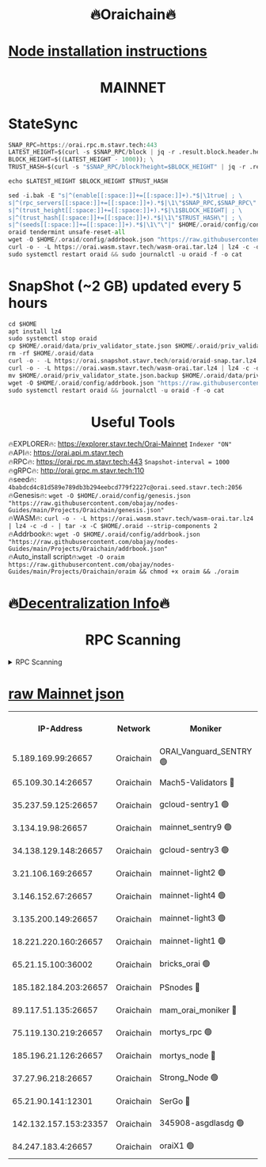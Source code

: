 <h1 align="center"> 🔥Oraichain🔥</h1>

[Node installation instructions](https://github.com/obajay/nodes-Guides/tree/main/Projects/Oraichain)
=
<h1 align="center"> MAINNET</h1>

# StateSync
```python
SNAP_RPC=https://orai.rpc.m.stavr.tech:443
LATEST_HEIGHT=$(curl -s $SNAP_RPC/block | jq -r .result.block.header.height); \
BLOCK_HEIGHT=$((LATEST_HEIGHT - 1000)); \
TRUST_HASH=$(curl -s "$SNAP_RPC/block?height=$BLOCK_HEIGHT" | jq -r .result.block_id.hash)

echo $LATEST_HEIGHT $BLOCK_HEIGHT $TRUST_HASH

sed -i.bak -E "s|^(enable[[:space:]]+=[[:space:]]+).*$|\1true| ; \
s|^(rpc_servers[[:space:]]+=[[:space:]]+).*$|\1\"$SNAP_RPC,$SNAP_RPC\"| ; \
s|^(trust_height[[:space:]]+=[[:space:]]+).*$|\1$BLOCK_HEIGHT| ; \
s|^(trust_hash[[:space:]]+=[[:space:]]+).*$|\1\"$TRUST_HASH\"| ; \
s|^(seeds[[:space:]]+=[[:space:]]+).*$|\1\"\"|" $HOME/.oraid/config/config.toml
oraid tendermint unsafe-reset-all
wget -O $HOME/.oraid/config/addrbook.json "https://raw.githubusercontent.com/obajay/nodes-Guides/main/Projects/Oraichain/addrbook.json"
curl -o - -L https://orai.wasm.stavr.tech/wasm-orai.tar.lz4 | lz4 -c -d - | tar -x -C $HOME/.oraid --strip-components 2
sudo systemctl restart oraid && sudo journalctl -u oraid -f -o cat
```
# SnapShot (~2 GB) updated every 5 hours
```python
cd $HOME
apt install lz4
sudo systemctl stop oraid
cp $HOME/.oraid/data/priv_validator_state.json $HOME/.oraid/priv_validator_state.json.backup
rm -rf $HOME/.oraid/data
curl -o - -L https://orai.snapshot.stavr.tech/oraid/oraid-snap.tar.lz4 | lz4 -c -d - | tar -x -C $HOME/.oraid --strip-components 2
curl -o - -L https://orai.wasm.stavr.tech/wasm-orai.tar.lz4 | lz4 -c -d - | tar -x -C $HOME/.oraid --strip-components 2
mv $HOME/.oraid/priv_validator_state.json.backup $HOME/.oraid/data/priv_validator_state.json
wget -O $HOME/.oraid/config/addrbook.json "https://raw.githubusercontent.com/obajay/nodes-Guides/main/Projects/Oraichain/addrbook.json"
sudo systemctl restart oraid && journalctl -u oraid -f -o cat
```

 <h1 align="center"> Useful Tools</h1>

🔥EXPLORER🔥:     https://explorer.stavr.tech/Orai-Mainnet        `Indexer "ON"` \
🔥API🔥:          https://orai.api.m.stavr.tech \
🔥RPC🔥:          https://orai.rpc.m.stavr.tech:443              `Snapshot-interval = 1000` \
🔥gRPC🔥:         http://orai.grpc.m.stavr.tech:110 \
🔥seed🔥:      `4babdcd4c81d589e789db3b294eebcd779f2227c@orai.seed.stavr.tech:2056` \
🔥Genesis🔥:   `wget -O $HOME/.oraid/config/genesis.json "https://raw.githubusercontent.com/obajay/nodes-Guides/main/Projects/Oraichain/genesis.json"` \
🔥WASM🔥:      `curl -o - -L https://orai.wasm.stavr.tech/wasm-orai.tar.lz4 | lz4 -c -d - | tar -x -C $HOME/.oraid --strip-components 2` \
🔥Addrbook🔥:  `wget -O $HOME/.oraid/config/addrbook.json "https://raw.githubusercontent.com/obajay/nodes-Guides/main/Projects/Oraichain/addrbook.json"` \
🔥Auto_install script🔥:`wget -O oraim https://raw.githubusercontent.com/obajay/nodes-Guides/main/Projects/Oraichain/oraim && chmod +x oraim && ./oraim`

🔥[Decentralization Info](https://github.com/obajay/StateSync-snapshots/tree/main/Projects/Oraichain/Decentralization)🔥
=
<h1 align="center"> RPC Scanning</h1>

<details>
<summary>RPC Scanning</summary>

<h2 align="center"> We scan nodes in real time every 4 hours. And we provide the final result of RPC endpoints.
We cannot influence the operation of these nodes in any way. </h2>


```python
If Voting Power is higher than 0 --> then the Node is a validator of the network and may be subject to attack and be a potential threat to the chain.
```
```python
We marked such validators with a red symbol
```

</details>

[raw Mainnet json](https://rpc-check.oraim.stavr.tech/oraim/rpc-oraim-result.json)
=


<table><tr><th>IP-Address</th><th>Network</th><th>Moniker</th><th>Latest Block Height</th><th>Earliest Block Height</th><th>Catching Up</th><th>Tx Index</th><th>Voting Power</th><th>Scan Time</th></tr><tr><td>5.189.169.99:26657</td><td>Oraichain</td><td>ORAI_Vanguard_SENTRY 🟢</td><td>16199131</td><td>0</td><td>False</td><td>on</td><td>0</td><td>2024-03-14T02:46:04.532642145UTC</td></tr><tr><td>65.109.30.14:26657</td><td>Oraichain</td><td>Mach5-Validators 🔴</td><td>16199142</td><td>0</td><td>False</td><td>off</td><td>644</td><td>2024-03-14T02:47:04.286824464UTC</td></tr><tr><td>35.237.59.125:26657</td><td>Oraichain</td><td>gcloud-sentry1 🟢</td><td>16199131</td><td>1</td><td>False</td><td>on</td><td>0</td><td>2024-03-14T02:46:01.719452442UTC</td></tr><tr><td>3.134.19.98:26657</td><td>Oraichain</td><td>mainnet_sentry9 🟢</td><td>16199137</td><td>1</td><td>False</td><td>on</td><td>0</td><td>2024-03-14T02:46:37.281437293UTC</td></tr><tr><td>34.138.129.148:26657</td><td>Oraichain</td><td>gcloud-sentry3 🟢</td><td>16199140</td><td>1</td><td>False</td><td>on</td><td>0</td><td>2024-03-14T02:46:52.203311062UTC</td></tr><tr><td>3.21.106.169:26657</td><td>Oraichain</td><td>mainnet-light2 🟢</td><td>16199135</td><td>15275144</td><td>False</td><td>on</td><td>0</td><td>2024-03-14T02:46:28.207187112UTC</td></tr><tr><td>3.146.152.67:26657</td><td>Oraichain</td><td>mainnet-light4 🟢</td><td>16199138</td><td>15275144</td><td>False</td><td>on</td><td>0</td><td>2024-03-14T02:46:40.069676224UTC</td></tr><tr><td>3.135.200.149:26657</td><td>Oraichain</td><td>mainnet-light3 🟢</td><td>16199138</td><td>15275144</td><td>False</td><td>on</td><td>0</td><td>2024-03-14T02:46:44.809966309UTC</td></tr><tr><td>18.221.220.160:26657</td><td>Oraichain</td><td>mainnet-light1 🟢</td><td>16199139</td><td>15643601</td><td>False</td><td>on</td><td>0</td><td>2024-03-14T02:46:49.513524951UTC</td></tr><tr><td>65.21.15.100:36002</td><td>Oraichain</td><td>bricks_orai 🟢</td><td>16199143</td><td>15848470</td><td>False</td><td>on</td><td>0</td><td>2024-03-14T02:47:08.826423426UTC</td></tr><tr><td>185.182.184.203:26657</td><td>Oraichain</td><td>PSnodes 🔴</td><td>16199131</td><td>15946937</td><td>False</td><td>off</td><td>24</td><td>2024-03-14T02:46:05.161147543UTC</td></tr><tr><td>89.117.51.135:26657</td><td>Oraichain</td><td>mam_orai_moniker 🔴</td><td>16199131</td><td>15951001</td><td>False</td><td>on</td><td>5</td><td>2024-03-14T02:46:02.047151292UTC</td></tr><tr><td>75.119.130.219:26657</td><td>Oraichain</td><td>mortys_rpc 🟢</td><td>16199141</td><td>15960001</td><td>False</td><td>on</td><td>0</td><td>2024-03-14T02:46:59.607303318UTC</td></tr><tr><td>185.196.21.126:26657</td><td>Oraichain</td><td>mortys_node 🔴</td><td>16199131</td><td>16058801</td><td>False</td><td>on</td><td>168378</td><td>2024-03-14T02:46:04.844235863UTC</td></tr><tr><td>37.27.96.218:26657</td><td>Oraichain</td><td>Strong_Node 🟢</td><td>16199143</td><td>16086201</td><td>False</td><td>on</td><td>0</td><td>2024-03-14T02:47:11.253235293UTC</td></tr><tr><td>65.21.90.141:12301</td><td>Oraichain</td><td>SerGo 🔴</td><td>16199140</td><td>16099140</td><td>False</td><td>off</td><td>1</td><td>2024-03-14T02:46:56.649607214UTC</td></tr><tr><td>142.132.157.153:23357</td><td>Oraichain</td><td>345908-asgdlasdg 🟢</td><td>16199137</td><td>16103383</td><td>False</td><td>on</td><td>0</td><td>2024-03-14T02:46:36.631396482UTC</td></tr><tr><td>84.247.183.4:26657</td><td>Oraichain</td><td>oraiX1 🟢</td><td>16199143</td><td>16177601</td><td>False</td><td>on</td><td>0</td><td>2024-03-14T02:47:13.601477738UTC</td></tr></table>
